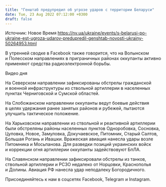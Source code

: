 ```yaml
---
title: "Генштаб предупредил об угрозе ударов с территории Беларуси"
date: Tue, 23 Aug 2022 07:12:00 +0300
draft: false
---
```

Источник: Новое Время https://nv.ua/ukraine/events/s-belarusi-po-ukraine-est-ugroza-udarov-predupredil-genshtab-novosti-ukrainy-50264953.html


В утренней сводке в Facebook также говорится, что на Волынском и Полесском направлениях в приграничных районах оккупанты активно применяют средства радиоэлектронной борьбы.

 Видео дня   

На Северском направлении зафиксированы обстрелы гражданской и военной инфраструктуры из ствольной артиллерии в населенных пунктах Черниговской и Сумской областей.

На Слобожанском направлении оккупанты ведут боевые действия в целях удержания ранее занятых районов и рубежей, пытаются улучшить тактическое положение.

На Харьковском направлении из ствольной и реактивной артиллерии были обстреляны районы населенных пунктов Одноробовка, Сосновка, Цуповка, Новое, Замуловка, Докучаевское, Питомник, Старый Салтов, Большая Рогань и Ивашки. Вражеская авиация нанесла удары возле Питомника и Мосьпанова. Для разведки позиций украинских войск и коррекции огня артиллерии оккупанты задействовуют БпЛА.

На Славянском направлении зафиксировали обстрелы из танков, ствольной артиллерии и РСЗО недалеко от Норцовки, Краснополья и Долины. Авиация РФ нанесла удар неподалеку Богородичного.

Присоединяйтесь к нам в соцсетях Facebook, Telegram и Instagram.
